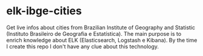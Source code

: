 # elk-ibge-cities
Get live infos about cities from Brazilian Institute of Geography and Statistic (Instituto Brasileiro de Geografia e Estatística).
The main purpose is to enrich knowledge about ELK (Elasticsearch, Logstash e Kibana). By the time I create this repo I don't have any clue about this technology.
